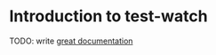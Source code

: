 # Introduction to test-watch

TODO: write [great documentation](http://jacobian.org/writing/great-documentation/what-to-write/)
